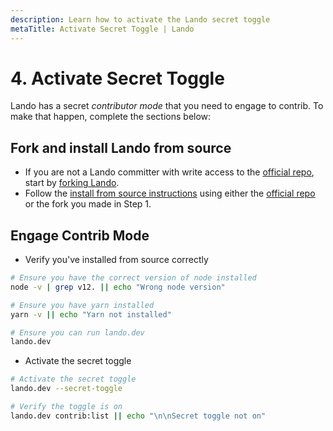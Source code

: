 ```yaml
---
description: Learn how to activate the Lando secret toggle
metaTitle: Activate Secret Toggle | Lando
---
```


# 4. Activate Secret Toggle

Lando has a secret _contributor mode_ that you need to engage to contrib. To make that happen, complete the sections below:

## Fork and install Lando from source

* If you are not a Lando committer with write access to the [official repo](https://github.com/lando/lando), start by [forking Lando](https://help.github.com/articles/fork-a-repo/).
* Follow the [install from source instructions](./../basics/installation.html#from-source) using either the [official repo](https://github.com/lando/lando) or the fork you made in Step 1.

## Engage Contrib Mode

* Verify you've installed from source correctly

```bash
# Ensure you have the correct version of node installed
node -v | grep v12. || echo "Wrong node version"

# Ensure you have yarn installed
yarn -v || echo "Yarn not installed"

# Ensure you can run lando.dev
lando.dev
```

* Activate the secret toggle

```bash
# Activate the secret toggle
lando.dev --secret-toggle

# Verify the toggle is on
lando.dev contrib:list || echo "\n\nSecret toggle not on"
```
